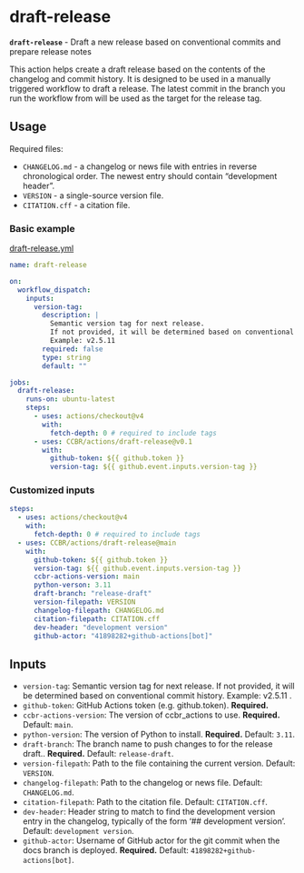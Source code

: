 # draft-release

**`draft-release`** - Draft a new release based on conventional commits
and prepare release notes

This action helps create a draft release based on the contents of the
changelog and commit history. It is designed to be used in a manually
triggered workflow to draft a release. The latest commit in the branch
you run the workflow from will be used as the target for the release
tag.

## Usage

Required files:

- `CHANGELOG.md` - a changelog or news file with entries in reverse
  chronological order. The newest entry should contain “development
  header”.
- `VERSION` - a single-source version file.
- `CITATION.cff` - a citation file.

### Basic example

[draft-release.yml](/examples/draft-release.yml)

```yaml
name: draft-release

on:
  workflow_dispatch:
    inputs:
      version-tag:
        description: |
          Semantic version tag for next release.
          If not provided, it will be determined based on conventional commit history.
          Example: v2.5.11
        required: false
        type: string
        default: ""

jobs:
  draft-release:
    runs-on: ubuntu-latest
    steps:
      - uses: actions/checkout@v4
        with:
          fetch-depth: 0 # required to include tags
      - uses: CCBR/actions/draft-release@v0.1
        with:
          github-token: ${{ github.token }}
          version-tag: ${{ github.event.inputs.version-tag }}
```

### Customized inputs

```yaml
steps:
  - uses: actions/checkout@v4
    with:
      fetch-depth: 0 # required to include tags
  - uses: CCBR/actions/draft-release@main
    with:
      github-token: ${{ github.token }}
      version-tag: ${{ github.event.inputs.version-tag }}
      ccbr-actions-version: main
      python-verson: 3.11
      draft-branch: "release-draft"
      version-filepath: VERSION
      changelog-filepath: CHANGELOG.md
      citation-filepath: CITATION.cff
      dev-header: "development version"
      github-actor: "41898282+github-actions[bot]"
```

## Inputs

- `version-tag`: Semantic version tag for next release. If not provided,
  it will be determined based on conventional commit history. Example:
  v2.5.11 .
- `github-token`: GitHub Actions token (e.g. github.token).
  **Required.**
- `ccbr-actions-version`: The version of ccbr_actions to use.
  **Required.** Default: `main`.
- `python-version`: The version of Python to install. **Required.**
  Default: `3.11`.
- `draft-branch`: The branch name to push changes to for the release
  draft.. **Required.** Default: `release-draft`.
- `version-filepath`: Path to the file containing the current version.
  Default: `VERSION`.
- `changelog-filepath`: Path to the changelog or news file. Default:
  `CHANGELOG.md`.
- `citation-filepath`: Path to the citation file. Default:
  `CITATION.cff`.
- `dev-header`: Header string to match to find the development version
  entry in the changelog, typically of the form ‘\## <software name>
  development version’. Default: `development version`.
- `github-actor`: Username of GitHub actor for the git commit when the
  docs branch is deployed. **Required.** Default:
  `41898282+github-actions[bot]`.

